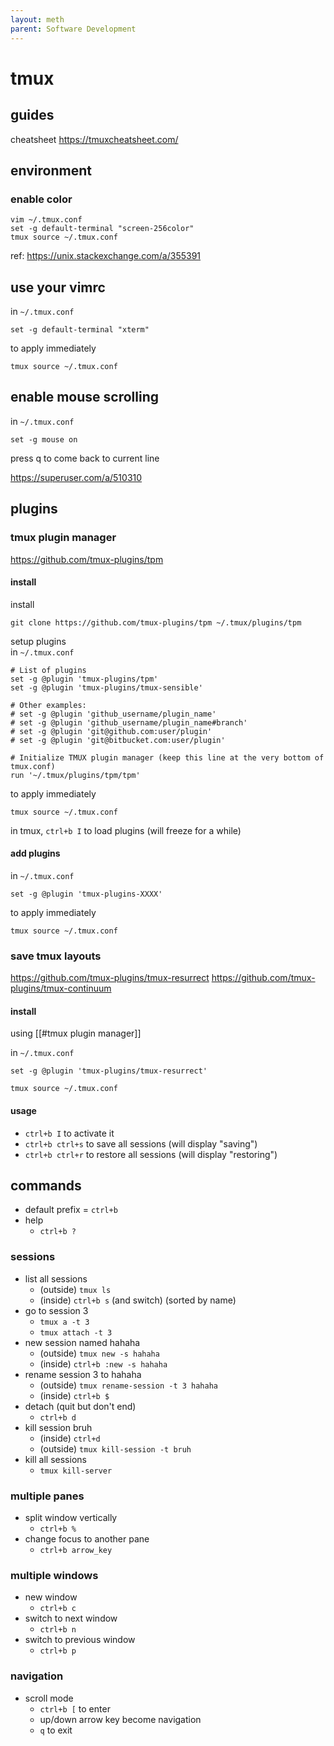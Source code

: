 ```yaml
---
layout: meth
parent: Software Development
---
```


# tmux

## guides
cheatsheet
<https://tmuxcheatsheet.com/>

## environment
### enable color
```
vim ~/.tmux.conf
set -g default-terminal "screen-256color"
tmux source ~/.tmux.conf
```

ref: <https://unix.stackexchange.com/a/355391>

## use your vimrc
in `~/.tmux.conf`  
```
set -g default-terminal "xterm"
```

to apply immediately
```
tmux source ~/.tmux.conf
```

## enable mouse scrolling
in `~/.tmux.conf`  
```
set -g mouse on
```

press q to come back to current line

<https://superuser.com/a/510310>

## plugins
### tmux plugin manager
<https://github.com/tmux-plugins/tpm>

#### install
install  
```
git clone https://github.com/tmux-plugins/tpm ~/.tmux/plugins/tpm
```

setup plugins  
in `~/.tmux.conf`  
```
# List of plugins
set -g @plugin 'tmux-plugins/tpm'
set -g @plugin 'tmux-plugins/tmux-sensible'

# Other examples:
# set -g @plugin 'github_username/plugin_name'
# set -g @plugin 'github_username/plugin_name#branch'
# set -g @plugin 'git@github.com:user/plugin'
# set -g @plugin 'git@bitbucket.com:user/plugin'

# Initialize TMUX plugin manager (keep this line at the very bottom of tmux.conf)
run '~/.tmux/plugins/tpm/tpm'
```

to apply immediately
```
tmux source ~/.tmux.conf
```

in tmux, `ctrl+b I` to load plugins (will freeze for a while)

#### add plugins
in `~/.tmux.conf`

```
set -g @plugin 'tmux-plugins-XXXX'
```

to apply immediately  
```
tmux source ~/.tmux.conf
```

### save tmux layouts
<https://github.com/tmux-plugins/tmux-resurrect>
<https://github.com/tmux-plugins/tmux-continuum>

#### install  
using [[#tmux plugin manager]]

in `~/.tmux.conf` 
```
set -g @plugin 'tmux-plugins/tmux-resurrect'
```

```
tmux source ~/.tmux.conf
```

#### usage
- `ctrl+b I` to activate it
- `ctrl+b ctrl+s` to save all sessions (will display "saving")
- `ctrl+b ctrl+r` to restore all sessions (will display "restoring")

## commands
- default prefix = `ctrl+b`
- help
	- `ctrl+b ?`

### sessions
- list all sessions
	- (outside) `tmux ls`
	- (inside) `ctrl+b s` (and switch) (sorted by name)
- go to session 3
	- `tmux a -t 3`
	- `tmux attach -t 3`
- new session named hahaha
	- (outside) `tmux new -s hahaha`
	- (inside) `ctrl+b :new -s hahaha`
- rename session 3 to hahaha
	- (outside) `tmux rename-session -t 3 hahaha`
	- (inside) `ctrl+b $`
- detach (quit but don't end)
	- `ctrl+b d`
- kill session bruh
	- (inside) `ctrl+d`
	- (outside) `tmux kill-session -t bruh`
- kill all sessions
	- `tmux kill-server`

### multiple panes
- split window vertically
	- `ctrl+b %`
- change focus to another pane
	- `ctrl+b arrow_key`


### multiple windows
- new window
	- `ctrl+b c`
- switch to next window
	- `ctrl+b n`
- switch to previous window
	- `ctrl+b p`

### navigation
- scroll mode
	- `ctrl+b [` to enter
	- up/down arrow key become navigation
	- `q` to exit